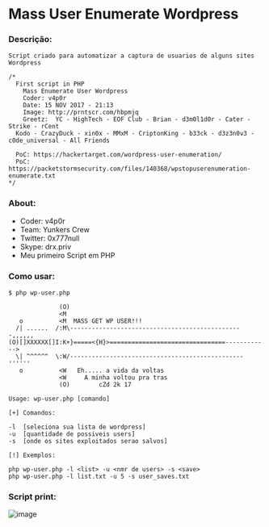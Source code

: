 # Mass User Enumerate Wordpress

### Descrição:

```
Script criado para automatizar a captura de usuarios de alguns sites Wordpress

/*
  First script in PHP
	Mass Enumerate User Wordpress
	Coder: v4p0r
	Date: 15 NOV 2017 - 21:13
	Image: http://prntscr.com/hbpmjq
	Greetz:  YC - HighTech - EOF Club - Brian - d3m0l1d0r - Cater - Strike - rCent
  Kodo - CrazyDuck - xin0x - MMxM - CriptonKing - b33ck - d3z3n0v3 - c0de_universal - All Friends
  
  PoC: https://hackertarget.com/wordpress-user-enumeration/
  PoC: https://packetstormsecurity.com/files/140368/wpstopuserenumeration-enumerate.txt
*/
```

### About:

- Coder: v4p0r
- Team: Yunkers Crew
- Twitter: 0x777null
- Skype: drx.priv
- Meu primeiro Script em PHP

### Como usar:

```
$ php wp-user.php

              (O)
              <M
   o          <M  MASS GET WP USER!!!
  /| ......  /:M\------------------------------------------------,,,,,,
(O)[]XXXXXX[]I:K+}=====<{H}>================================------------>
  \| ^^^^^^  \:W/------------------------------------------------''''''
   o          <W   Eh..... a vida da voltas
              <W     A minha voltou pra tras
              (O)        cZd 2k 17

Usage: wp-user.php [comando]

[+] Comandos:

-l  [seleciona sua lista de wordpress]
-u  [quantidade de possiveis users]
-s  [onde os sites exploitados serao salvos]

[!] Exemplos:

php wp-user.php -l <list> -u <nmr de users> -s <save>
php wp-user.php -l list.txt -u 5 -s user_saves.txt

```

### Script print:

![image](https://image.prntscr.com/image/Zdlu9jgOSt6rhyZDolRJng.png)
